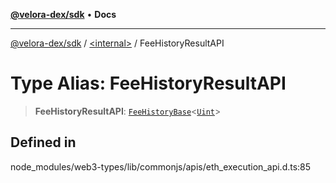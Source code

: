 [**@velora-dex/sdk**](../../README.md) • **Docs**

***

[@velora-dex/sdk](../../globals.md) / [\<internal\>](../README.md) / FeeHistoryResultAPI

# Type Alias: FeeHistoryResultAPI

> **FeeHistoryResultAPI**: [`FeeHistoryBase`](../namespaces/Users_alexeyshchur_Desktop_Repos_paraswap-sdk_node_modules_web3-types_lib_commonjs_index/interfaces/FeeHistoryBase.md)\<[`Uint`](Uint.md)\>

## Defined in

node\_modules/web3-types/lib/commonjs/apis/eth\_execution\_api.d.ts:85
